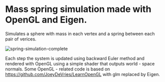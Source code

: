 # Mass spring simulation made with OpenGL and Eigen.

Simulates a sphere with mass in each vertex and a spring between each pair of verices.

 ![spring-simulation-complete](https://user-images.githubusercontent.com/44236259/114544494-abb8b080-9c95-11eb-8185-851dc37e6173.gif)

Each step the system is updated using backward Euler method and rendered with OpenGL using a simple shader that outputs world - space normals. Some OpenGL - related code is based on https://github.com/JoeyDeVries/LearnOpenGL with glm replaced by Eigen. 

